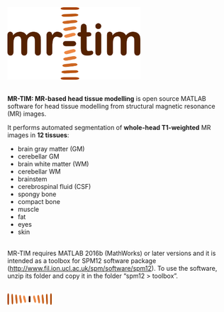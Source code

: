 <img src="https://github.com/gtaberna/mrtim/blob/master/logo/mrtim_logo.png" alt="MR-TIM_logo" width="300"/>

<br />**MR-TIM: MR-based head tissue modelling** is open source MATLAB software for head tissue modelling from structural magnetic resonance (MR) images.

It performs automated segmentation of **whole-head T1-weighted** MR images in **12 tissues**:
* brain gray matter (GM)
* cerebellar GM
* brain white matter (WM)
* cerebellar WM
* brainstem
* cerebrospinal fluid (CSF)
* spongy bone
* compact bone
* muscle
* fat
* eyes
* skin

<br />MR-TIM requires MATLAB 2016b (MathWorks) or later versions and it is intended as a toolbox for SPM12 software package (http://www.fil.ion.ucl.ac.uk/spm/software/spm12).
To use the software, unzip its folder and copy it in the folder “spm12 > toolbox”.

<br /><img src="https://github.com/gtaberna/mrtim/blob/master/logo/mrtim_icon.png" alt="MR-TIM_icon" width="100"/>
